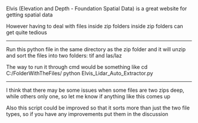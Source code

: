 Elvis (Elevation and Depth - Foundation Spatial Data) is a great website for getting spatial data

However having to deal with files inside zip folders inside zip folders can get quite tedious

___________________

Run this python file in the same directory as the zip folder and it will unzip and sort the files into two folders: tif and las/laz

The way to run it through cmd would be something like
cd C:/FolderWithTheFiles/
python Elvis_Lidar_Auto_Extractor.py

_______________________

I think that there may be some issues when some files are two zips deep, while others only one, so let me know if anything like this comes up

Also this script could be improved so that it sorts more than just the two file types, so if you have any improvements put them in the discussion
